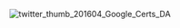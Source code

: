 ![twitter_thumb_201604_Google_Certs_DA](https://user-images.githubusercontent.com/124473303/225776640-17444a9e-1800-401c-8c8b-7f8262753d45.png)
